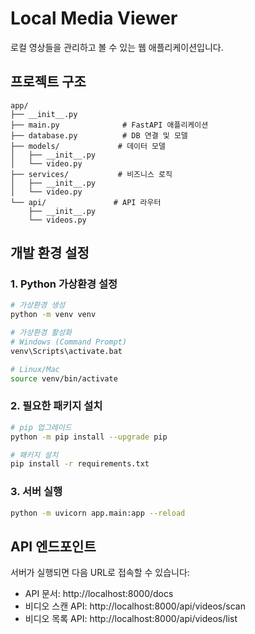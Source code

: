 # Local Media Viewer

로컬 영상들을 관리하고 볼 수 있는 웹 애플리케이션입니다.

## 프로젝트 구조

```
app/
├── __init__.py
├── main.py              # FastAPI 애플리케이션
├── database.py          # DB 연결 및 모델
├── models/             # 데이터 모델
│   ├── __init__.py
│   └── video.py
├── services/           # 비즈니스 로직
│   ├── __init__.py
│   └── video.py
└── api/               # API 라우터
    ├── __init__.py
    └── videos.py
```

## 개발 환경 설정

### 1. Python 가상환경 설정

```bash
# 가상환경 생성
python -m venv venv

# 가상환경 활성화
# Windows (Command Prompt)
venv\Scripts\activate.bat

# Linux/Mac
source venv/bin/activate
```

### 2. 필요한 패키지 설치

```bash
# pip 업그레이드
python -m pip install --upgrade pip

# 패키지 설치
pip install -r requirements.txt
```

### 3. 서버 실행

```bash
python -m uvicorn app.main:app --reload
```

## API 엔드포인트

서버가 실행되면 다음 URL로 접속할 수 있습니다:
- API 문서: http://localhost:8000/docs
- 비디오 스캔 API: http://localhost:8000/api/videos/scan
- 비디오 목록 API: http://localhost:8000/api/videos/list
